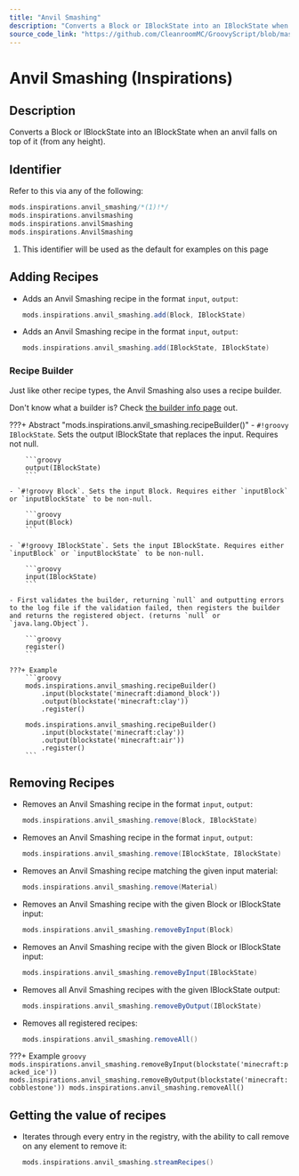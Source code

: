 ```yaml
---
title: "Anvil Smashing"
description: "Converts a Block or IBlockState into an IBlockState when an anvil falls on top of it (from any height)."
source_code_link: "https://github.com/CleanroomMC/GroovyScript/blob/master/src/main/java/com/cleanroommc/groovyscript/compat/mods/inspirations/AnvilSmashing.java"
---
```


# Anvil Smashing (Inspirations)

## Description

Converts a Block or IBlockState into an IBlockState when an anvil falls on top of it (from any height).

## Identifier

Refer to this via any of the following:

```groovy hl_lines="1"
mods.inspirations.anvil_smashing/*(1)!*/
mods.inspirations.anvilsmashing
mods.inspirations.anvilSmashing
mods.inspirations.AnvilSmashing
```

1. This identifier will be used as the default for examples on this page

## Adding Recipes

- Adds an Anvil Smashing recipe in the format `input`, `output`:

    ```groovy
    mods.inspirations.anvil_smashing.add(Block, IBlockState)
    ```

- Adds an Anvil Smashing recipe in the format `input`, `output`:

    ```groovy
    mods.inspirations.anvil_smashing.add(IBlockState, IBlockState)
    ```


### Recipe Builder

Just like other recipe types, the Anvil Smashing also uses a recipe builder.

Don't know what a builder is? Check [the builder info page](../../../groovy/builder.md) out.

???+ Abstract "mods.inspirations.anvil_smashing.recipeBuilder()"
    - `#!groovy IBlockState`. Sets the output IBlockState that replaces the input. Requires not null.

        ```groovy
        output(IBlockState)
        ```

    - `#!groovy Block`. Sets the input Block. Requires either `inputBlock` or `inputBlockState` to be non-null.

        ```groovy
        input(Block)
        ```

    - `#!groovy IBlockState`. Sets the input IBlockState. Requires either `inputBlock` or `inputBlockState` to be non-null.

        ```groovy
        input(IBlockState)
        ```

    - First validates the builder, returning `null` and outputting errors to the log file if the validation failed, then registers the builder and returns the registered object. (returns `null` or `java.lang.Object`).

        ```groovy
        register()
        ```

    ???+ Example
        ```groovy
        mods.inspirations.anvil_smashing.recipeBuilder()
            .input(blockstate('minecraft:diamond_block'))
            .output(blockstate('minecraft:clay'))
            .register()

        mods.inspirations.anvil_smashing.recipeBuilder()
            .input(blockstate('minecraft:clay'))
            .output(blockstate('minecraft:air'))
            .register()
        ```



## Removing Recipes

- Removes an Anvil Smashing recipe in the format `input`, `output`:

    ```groovy
    mods.inspirations.anvil_smashing.remove(Block, IBlockState)
    ```

- Removes an Anvil Smashing recipe in the format `input`, `output`:

    ```groovy
    mods.inspirations.anvil_smashing.remove(IBlockState, IBlockState)
    ```

- Removes an Anvil Smashing recipe matching the given input material:

    ```groovy
    mods.inspirations.anvil_smashing.remove(Material)
    ```

- Removes an Anvil Smashing recipe with the given Block or IBlockState input:

    ```groovy
    mods.inspirations.anvil_smashing.removeByInput(Block)
    ```

- Removes an Anvil Smashing recipe with the given Block or IBlockState input:

    ```groovy
    mods.inspirations.anvil_smashing.removeByInput(IBlockState)
    ```

- Removes all Anvil Smashing recipes with the given IBlockState output:

    ```groovy
    mods.inspirations.anvil_smashing.removeByOutput(IBlockState)
    ```

- Removes all registered recipes:

    ```groovy
    mods.inspirations.anvil_smashing.removeAll()
    ```

???+ Example
    ```groovy
    mods.inspirations.anvil_smashing.removeByInput(blockstate('minecraft:packed_ice'))
    mods.inspirations.anvil_smashing.removeByOutput(blockstate('minecraft:cobblestone'))
    mods.inspirations.anvil_smashing.removeAll()
    ```

## Getting the value of recipes

- Iterates through every entry in the registry, with the ability to call remove on any element to remove it:

    ```groovy
    mods.inspirations.anvil_smashing.streamRecipes()
    ```
